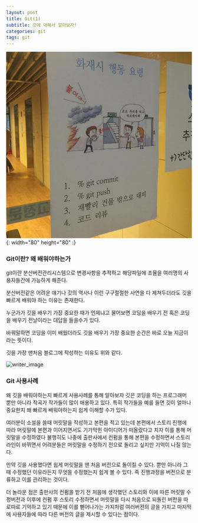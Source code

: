 ```yaml
---
layout: post
title: Git(1)
subtitle: 깃에 대해서 알아보자!
categories: git
tags: git
---
```

![git_image](/assets/images/2022-10-07-git(1)/git_important.jpg){: width="80" height="80" :}
### Git이란? 왜 배워야하는가
git이란 분산버전관리시스템으로 변경사항을 추적하고 해당파일에 조율을 여러명의 사용자들간에 가능하게 해준다.

분산버전같은 어려운 얘기나 깃의 역사나 이런 구구절절한 사연을 다 제쳐두더라도 깃을 빠르게 배워야 하는 이유는 존재한다.

누군가가 깃을 배우기 가장 중요한 때가 언제냐고 물어보면 코딩을 배우기 전 혹은 코딩을 배우기 전날이라는 대답을 들을수가 있다.

바꿔말하면 코딩을 이미 배웠더라도 깃을 배우기 가장 중요한 순간은 바로 오늘 지금이라는 뜻이다.

깃을 가장 맨처음 블로그에 작성하는 이유도 위와 같다.


![writer_image](https://media.giphy.com/media/LZW4XQM1Cg2tO/giphy.gif)

### Git 사용사례
왜 깃을 배워야하는지 빠르게 사용사례를 통해 알아보자 깃은 코딩을 하는 프로그래머 뿐만 아니라 작곡가 작가들이 많이 애용하고 있다.
특히 작가들을 예를 들면 깃이 얼마나 중요한지 왜 빠르게 배워야하는지 쉽게 이해할 수가 있다.

여러분이 소설을 쓸때 머릿말을 작성하고 본편을 적고 있는데 본편에서 스토리 진행에 따라 머릿말에 본편과 이어지면서도 기가막힌 아이디어가 떠올랐다고 치자 이를 통해 머릿말을 수정하였다 불행히도 
나중에 출판사에서 컨펌을 통해 본편을 수정하면서 스토리라인이 바뀌면서 어려분들은 머릿말을 수정하기 전으로 돌리고 싶지만 기억이 나질 않는다.

만약 깃을 사용했다면 쉽게 머릿말을 맨 처음 버전으로 돌이킬 수 있다. 뿐만 아니라 그때 수정했던 이유라든지 무엇을 수정했는지 쉽게 볼 수 있다.
즉 진행과정을 버전으로 분류하고 이를 관리하는 것이다.

더 놀라운 점은 출판사의 컨펌을 받기 전 처음에 생각했던 스토리와 이에 따른 머릿말 수정버전과 이후에 컨펌 후 스토리 수정하면서 머릿말을 다시 처음으로 되돌린 버전을 따로따로 기억하고 있기 때문에 이를 뻗어나가는 가지처럼 여러버젼의 글을 가지고 마지막에 사용자들에 따라 다른 버전의 글을 제시할 수 있다는 점이다.
